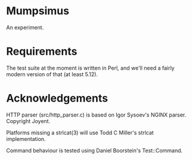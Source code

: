 Mumpsimus
=========

An experiment.


Requirements
============

The test suite at the moment is written in Perl, and we'll need a
fairly modern version of that (at least 5.12).


Acknowledgements
================

HTTP parser (src/http_parser.c) is based on Igor Sysoev's NGINX
parser. Copyright Joyent.

Platforms missing a strlcat(3) will use Todd C Miller's strlcat
implementation.

Command behaviour is tested using Daniel Boorstein's Test::Command.
